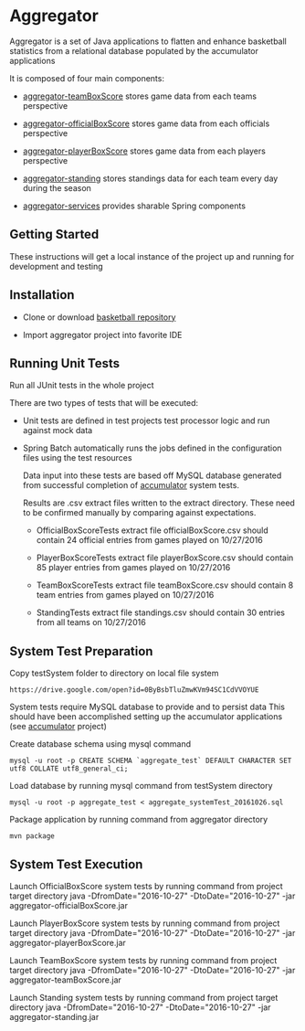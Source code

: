 
# Aggregator

Aggregator is a set of Java applications to flatten and enhance basketball statistics from a relational database populated by the accumulator applications

It is composed of four main components:

* [aggregator-teamBoxScore](https://github.com/pablote3/basketball-java/tree/master/aggregator/aggregator-teamBoxScore) stores game data from each teams perspective

* [aggregator-officialBoxScore](https://github.com/pablote3/basketball-java/tree/master/aggregator/aggregator-officialBoxScore) stores game data from each officials perspective

* [aggregator-playerBoxScore](https://github.com/pablote3/basketball-java/tree/master/aggregator/aggregator-playerBoxScore) stores game data from each players perspective

* [aggregator-standing](https://github.com/pablote3/basketball-java/tree/master/aggregator/aggregator-standing) stores standings data for each team every day during the season

* [aggregator-services](https://github.com/pablote3/basketball-java/tree/master/aggregator/aggregator-services) provides sharable Spring components


## Getting Started

These instructions will get a local instance of the project up and running for development and testing

## Installation

* Clone or download [basketball repository](https://github.com/pablote3/basketball-java)

* Import aggregator project into favorite IDE

## Running Unit Tests

Run all JUnit tests in the whole project

There are two types of tests that will be executed: 

* Unit tests are defined in test projects test processor logic and run against mock data

* Spring Batch automatically runs the jobs defined in the configuration files using the test resources 

    Data input into these tests are based off MySQL database generated from successful completion of [accumulator](https://github.com/pablote3/basketball-java/tree/master/accumulator) system tests.  

    Results are .csv extract files written to the extract directory.  These need to be confirmed manually by comparing against expectations.

    * OfficialBoxScoreTests extract file officialBoxScore.csv should contain 24 official entries from games played on 10/27/2016
    
    * PlayerBoxScoreTests extract file playerBoxScore.csv should contain 85 player entries from games played on 10/27/2016
    
    * TeamBoxScoreTests extract file teamBoxScore.csv should contain 8 team entries from games played on 10/27/2016
    
    * StandingTests extract file standings.csv should contain 30 entries from all teams on 10/27/2016

## System Test Preparation

Copy testSystem folder to directory on local file system
   
    https://drive.google.com/open?id=0ByBsbTluZmwKVm94SC1CdVVOYUE

System tests require MySQL database to provide and to persist data
    This should have been accomplished setting up the accumulator applications (see [accumulator](https://github.com/pablote3/basketball-java/tree/master/accumulator) project)
   
Create database schema using mysql command

    mysql -u root -p CREATE SCHEMA `aggregate_test` DEFAULT CHARACTER SET utf8 COLLATE utf8_general_ci;
    
Load database by running mysql command from testSystem directory

    mysql -u root -p aggregate_test < aggregate_systemTest_20161026.sql

Package application by running command from aggregator directory

    mvn package
    
## System Test Execution

Launch OfficialBoxScore system tests by running command from project target directory
    java -DfromDate="2016-10-27" -DtoDate="2016-10-27" -jar aggregator-officialBoxScore.jar
    
Launch PlayerBoxScore system tests by running command from project target directory
    java -DfromDate="2016-10-27" -DtoDate="2016-10-27" -jar aggregator-playerBoxScore.jar
    
Launch TeamBoxScore system tests by running command from project target directory
    java -DfromDate="2016-10-27" -DtoDate="2016-10-27" -jar aggregator-teamBoxScore.jar

Launch Standing system tests by running command from project target directory
    java -DfromDate="2016-10-27" -DtoDate="2016-10-27" -jar aggregator-standing.jar
